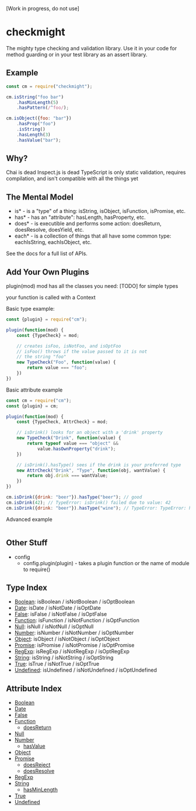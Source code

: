 [Work in progress, do not use]

# checkmight
The mighty type checking and validation library. Use it in your code for method guarding or in your test library as an assert library.

## Example
``` js
const cm = require("checkmight");

cm.isString("foo bar")
    .hasMinLength(5)
    .hasPattern(/^foo/);

cm.isObject({foo: "bar"})
    .hasProp("foo")
    .isString()
    .hasLength(3)
    .hasValue("bar");
```

## Why?
Chai is dead
Inspect.js is dead
TypeScript is only static validation, requires compilation, and isn't compatible with all the things yet

## The Mental Model
* is* - is a "type" of a thing: isString, isObject, isFunction, isPromise, etc.
* has* - has an "attribute": hasLength, hasProperty, etc.
* does* - is executible and performs some action: doesReturn, doesResolve, doesYield, etc.
* each* - is a collection of things that all have some common type: eachIsString, eachIsObject, etc.

See the docs for a full list of APIs.

## Add Your Own Plugins
plugin(mod)
mod has all the classes you need: [TODO]
for simple types

your function is called with a Context

Basic type example:
``` js
const {plugin} = require("cm");

plugin(function(mod) {
    const {TypeCheck} = mod;

    // creates isFoo, isNotFoo, and isOptFoo
    // isFoo() throws if the value passed to it is not
    // the string "foo"
    new TypeCheck("Foo", function(value) {
        return value === "foo";
    })
})
```

Basic attribute example
``` js
const cm = require("cm");
const {plugin} = cm;

plugin(function(mod) {
    const {TypeCheck, AttrCheck} = mod;

    // isDrink() looks for an object with a 'drink' property
    new TypeCheck("Drink", function(value) {
        return typeof value === "object" &&
            value.hasOwnProperty("drink");
    })

    // isDrink().hasType() sees if the drink is your preferred type
    new AttrCheck("Drink", "Type", function(obj, wantValue) {
        return obj.drink === wantValue;
    })
})

cm.isDrink({drink: "beer"}).hasType("beer"); // good
cm.isDrink(42); // TypeError: isDrink() failed due to value: 42
cm.isDrink({drink: "beer"}).hasType("wine"); // TypeError: TypeError: hasType() failed due to value: { drink: 'beer' }
```

Advanced example
``` js
```

## Other Stuff
* config
    * config.plugin(plugin) - takes a plugin function or the name of module to require()


## Type Index
* [Boolean](https://apowers313.github.io/checkmight/boolean.html): isBoolean / isNotBoolean / isOptBoolean
* [Date](https://apowers313.github.io/checkmight/date.html): isDate / isNotDate / isOptDate
* [False](https://apowers313.github.io/checkmight/false.html): isFalse / isNotFalse / isOptFalse
* [Function](https://apowers313.github.io/checkmight/function.html): isFunction / isNotFunction / isOptFunction
* [Null](https://apowers313.github.io/checkmight/null.html): isNull / isNotNull / isOptNull
* [Number](https://apowers313.github.io/checkmight/number.html): isNumber / isNotNumber / isOptNumber
* [Object](https://apowers313.github.io/checkmight/object.html): isObject / isNotObject / isOptObject
* [Promise](https://apowers313.github.io/checkmight/promise.html): isPromise / isNotPromise / isOptPromise
* [RegExp](https://apowers313.github.io/checkmight/regexp.html): isRegExp / isNotRegExp / isOptRegExp
* [String](https://apowers313.github.io/checkmight/string.html): isString / isNotString / isOptString
* [True](https://apowers313.github.io/checkmight/true.html): isTrue / isNotTrue / isOptTrue
* [Undefined](https://apowers313.github.io/checkmight/undefined.html): isUndefined / isNotUndefined / isOptUndefined


## Attribute Index
* [Boolean](#user-content-boolean)
* [Date](#user-content-date)
* [False](#user-content-false)
* [Function](#user-content-function)
    * [doesReturn](#user-content-isfunctiondoesreturn)
* [Null](#user-content-null)
* [Number](#user-content-number)
    * [hasValue](#user-content-isnumberhasvalue)
* [Object](#user-content-object)
* [Promise](#user-content-promise)
    * [doesReject](#user-content-ispromisedoesreject)
    * [doesResolve](#user-content-ispromisedoesresolve)
* [RegExp](#user-content-regexp)
* [String](#user-content-string)
    * [hasMinLength](#user-content-isstringhasminlength)
* [True](#user-content-true)
* [Undefined](#user-content-undefined)

